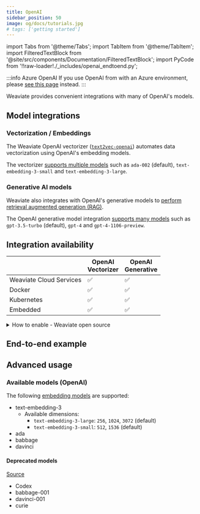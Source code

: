 ```yaml
---
title: OpenAI
sidebar_position: 50
image: og/docs/tutorials.jpg
# tags: ['getting started']
---
```


import Tabs from '@theme/Tabs';
import TabItem from '@theme/TabItem';
import FilteredTextBlock from '@site/src/components/Documentation/FilteredTextBlock';
import PyCode from '!!raw-loader!./_includes/openai_endtoend.py';

:::info Azure OpenAI
If you use OpenAI from with an Azure environment, please [see this page](./azure-openai.md) instead.
:::

Weaviate provides convenient integrations with many of OpenAI's models.

## Model integrations

### Vectorization / Embeddings

The Weaviate OpenAI vectorizer ([`text2vec-openai`](../modules/retriever-vectorizer-modules/text2vec-openai.md)) automates data vectorization using OpenAI's embedding models.

The vectorizer [supports multiple models](../modules/retriever-vectorizer-modules/text2vec-openai.md#available-models-openai) such as `ada-002` (default), `text-embedding-3-small` and `text-embedding-3-large`.

### Generative AI models

Weaviate also integrates with OpenAI's generative models to [perform retrieval augmented generation (RAG)](../modules/reader-generator-modules/generative-openai.md).

<!-- , or to [perform question answering](../modules/reader-generator-modules/qna-openai.md) -->

The OpenAI generative model integration [supports many models](../modules/reader-generator-modules/generative-openai.md#supported-models-openai) such as `gpt-3.5-turbo` (default), `gpt-4` and `gpt-4-1106-preview`.

## Integration availability

| | OpenAI<br/>Vectorizer | OpenAI<br/>Generative |
| ----- | ----- | ----- |
| Weaviate Cloud Services | ✅ | ✅ |
| Docker | ✅ | ✅ |
| Kubernetes | ✅ | ✅ |
| Embedded | ✅ | ✅ |

<details>
  <summary>How to enable - Weaviate open source</summary>

</details>

## End-to-end example

<Tabs groupId="languages">

 <TabItem value="py" label="Python (v4)">
    <FilteredTextBlock
      text={PyCode}
      startMarker="# START ModelProviderEndToEnd"
      endMarker="# END ModelProviderEndToEnd"
      language="py"
    />
  </TabItem>
</Tabs>

## Advanced usage

### Available models (OpenAI)

The following [embedding models](https://platform.openai.com/docs/models/embeddings) are supported:
* text-embedding-3
    * Available dimensions:
        * `text-embedding-3-large`: `256`, `1024`, `3072` (default)
        * `text-embedding-3-small`: `512`, `1536` (default)
* ada
* babbage
* davinci

#### Deprecated models

[Source](https://platform.openai.com/docs/deprecations)

* Codex
* babbage-001
* davinci-001
* curie

